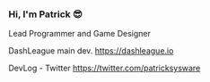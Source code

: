 ### Hi, I'm Patrick 😎

Lead Programmer and Game Designer

DashLeague main dev.
https://dashleague.io

DevLog - Twitter
https://twitter.com/patricksysware


